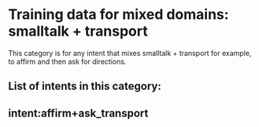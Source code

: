# Training data for mixed domains: smalltalk + transport

This category is for any intent that mixes smalltalk + transport for example, to affirm and then ask for directions. 

## List of intents in this category:

## intent:affirm+ask_transport

 
